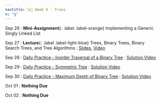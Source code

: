 ```yaml
---
navtitle: 🔍🌳 Week 6 - Trees
n: "g"
---
```


Sep 26
: **Mini-Assignment**{: .label .label-orange} Implementing a Generic Singly Linked List

Sep 27
: **Lecture**{: .label .label-light-blue} Trees, Binary Trees, Binary Search Trees, and Tree Algorithms
    : [Slides](), [Video]()

Sep 28
: [Daily Practice - Inorder Traversal of a Binary Tree](https://leetcode.com/problems/binary-tree-inorder-traversal/)
    : [Solution Video]()

Sep 29
: [Daily Practice - Symmetric Tree](https://leetcode.com/problems/symmetric-tree/)
    : [Solution Video]()

Sep 30
: [Daily Practice - Maximum Depth of Binary Tree](https://leetcode.com/problems/maximum-depth-of-binary-tree/)
    : [Solution Video]()

Oct 01
: **Nothing Due**

Oct 02
: **Nothing Due**

